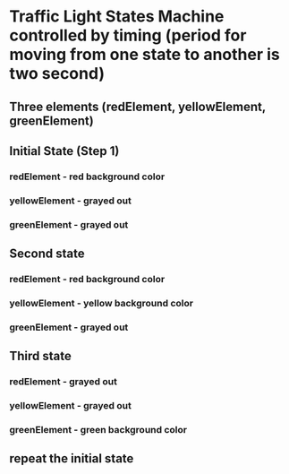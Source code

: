# Traffic Light States Machine controlled by timing (period for moving from one state to another is two second)
## Three elements (redElement, yellowElement, greenElement)
## Initial State (Step 1)
### redElement - red background color
### yellowElement - grayed out
### greenElement - grayed out
## Second state 
### redElement - red background color
### yellowElement - yellow background color
### greenElement - grayed out
## Third state 
### redElement - grayed out
### yellowElement - grayed out
### greenElement - green background color
## repeat the initial state
